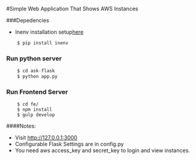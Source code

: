 #Simple Web Application That Shows AWS Instances

###Depedencies
* Inenv installation setup[here](http://github.com/pnegahdar/inenv)

```python
    $ pip install inenv
```

### Run python server

```python
    $ cd ask-flask
    $ python app.py
```

### Run Frontend Server
```npm
    $ cd fe/
    $ npm install
    $ gulp develop
```

####Notes:
* Visit http://127.0.0.1:3000
* Configurable Flask Settings are in config.py
* You need aws access_key and secret_key to login and view instances.




